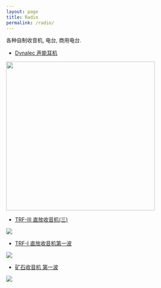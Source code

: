 ```yaml
---
layout: page
title: Radio
permalink: /radio/
---
```


各种自制收音机, 电台, 商用电台.

* <a href="{{ site.baseurl }}/dynalec-earpiece/">Dynalec 声能耳机 </a>

<img src="{{site.baseurl}}/images/dynalec-ear-fix-3.jpg" class="center" width="400">

* <a href="{{ site.baseurl }}/trf-iii-longwire/"> TRF-III 直放收音机(三) </a>

<img src="{{site.baseurl}}/images/TRF-longwire-block2.png" class="center" />

* <a href="{{ site.baseurl }}/trf-i-origin-receiver/"> TRF-I 直放收音机第一波 </a>

<img src="{{site.baseurl}}/images/trf-i-hb-pcb.jpg" class="center" />



* <a href="{{ site.baseurl }}/crystal-1/"> 矿石收音机 第一波 </a>

<img src="{{site.baseurl}}/images/crystal-1-sch.jpg" class="center">
